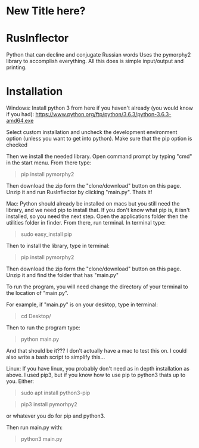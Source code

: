# New Title here?

# RusInflector
Python that can decline and conjugate Russian words
Uses the pymorphy2 library to accomplish everything. All this does is simple input/output and printing.


# Installation
Windows:
Install python 3 from here if you haven't already (you would know if you had): https://www.python.org/ftp/python/3.6.3/python-3.6.3-amd64.exe

Select custom installation and uncheck the development environment option (unless you want to get into python). Make sure that the pip option is checked

Then we install the needed library. 
Open command prompt by typing "cmd" in the start menu. From there type:
> pip install pymorphy2

Then download the zip form the "clone/download" button on this page. Unzip it and run RusInflector by clicking "main.py". Thats it!

Mac:
Python should already be installed on macs but you still need the library, and we need pip to install that. If you don't know what pip is, it isn't installed, so you need the next step.
Open the applications folder then the utilities folder in finder. From there, run terminal.
In terminal type: 
>sudo easy_install pip

Then to install the library, type in terminal:
>pip install pymorphy2

Then download the zip form the "clone/download" button on this page. Unzip it and find the folder that has "main.py"

To run the program, you will need change the directory of your terminal to the location of "main.py".

For example, if "main.py" is on your desktop, type in terminal:
>cd Desktop/

Then to run the program type:
>python main.py

And that should be it??? I don't actually have a mac to test this on. I could also write a bash script to simplify this...

Linux:
If you have linux, you probably don't need as in depth installation as above.
I used pip3, but if you know how to use pip to python3 thats up to you.
Either:
>sudo apt install python3-pip

>pip3 install pymorhpy2

or whatever you do for pip and python3.

Then run main.py with:
>python3 main.py
